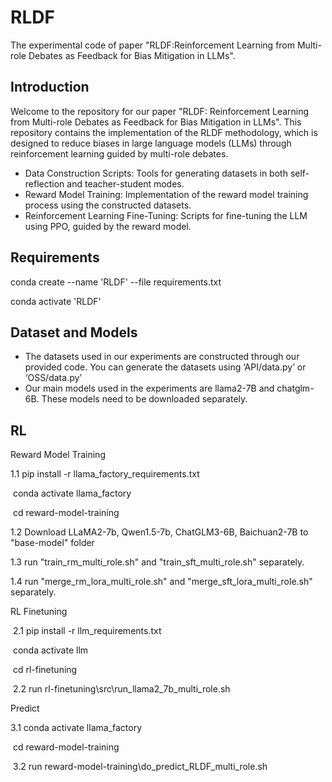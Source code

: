 # RLDF

The experimental code of paper "RLDF:Reinforcement Learning from Multi-role Debates as Feedback for Bias Mitigation in LLMs".

## Introduction

Welcome to the repository for our paper "RLDF: Reinforcement Learning from Multi-role Debates as Feedback for Bias Mitigation in LLMs". This repository contains the implementation of the RLDF methodology, which is designed to reduce biases in large language models (LLMs) through reinforcement learning guided by multi-role debates.

+ Data Construction Scripts: Tools for generating datasets in both self-reflection and teacher-student modes.
+ Reward Model Training: Implementation of the reward model training process using the constructed datasets.
+ Reinforcement Learning Fine-Tuning: Scripts for fine-tuning the LLM using PPO, guided by the reward model.
  
## Requirements

conda create --name 'RLDF' --file requirements.txt

conda activate 'RLDF'

## Dataset and Models

+ The datasets used in our experiments are constructed through our provided code. You can generate the datasets using ‘API/data.py’ or ‘OSS/data.py’
+ Our main models used in the experiments are llama2-7B and chatglm-6B. These models need to be downloaded separately.

## RL
Reward Model Training

1.1 pip install -r llama_factory_requirements.txt

​ conda activate llama_factory

​ cd reward-model-training

1.2 Download LLaMA2-7b, Qwen1.5-7b, ChatGLM3-6B, Baichuan2-7B to "base-model" folder

1.3 run "train_rm_multi_role.sh" and "train_sft_multi_role.sh" separately.

1.4 run "merge_rm_lora_multi_role.sh" and "merge_sft_lora_multi_role.sh" separately.

RL Finetuning

​ 2.1 pip install -r llm_requirements.txt

​ conda activate llm

​ cd rl-finetuning

​ 2.2 run rl-finetuning\src\run_llama2_7b_multi_role.sh

Predict

3.1 conda activate llama_factory

​ cd reward-model-training

​ 3.2 run reward-model-training\do_predict_RLDF_multi_role.sh
